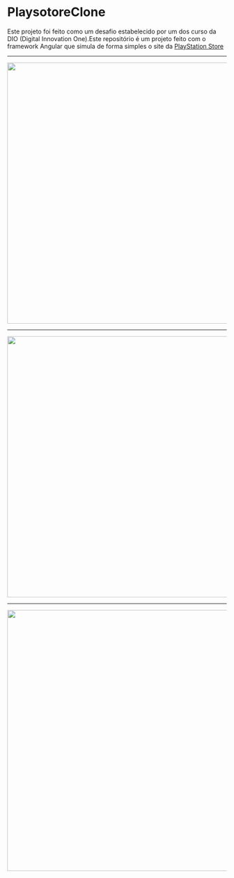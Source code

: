 # PlaysotoreClone

Este projeto foi feito como um desafio estabelecido por um dos curso da DIO (Digital Innovation One).Este repositório é um projeto feito com o framework Angular que simula de forma simples o site da <a href="https://store.playstation.com/pt-br/pages/latest?gad_source=1&gclid=CjwKCAiAp4O8BhAkEiwAqv2UqPKWz0PCjaikSn6bZBo6OQsUuQHP7zIw3cJODTglIw20lPMM26F2_BoCd10QAvD_BwE">PlayStation Store</a> 


<hr>

<img src="https://encrypted-tbn0.gstatic.com/images?q=tbn:ANd9GcTF39g79DDoInY3uQKvd7GpzcYHqWgJA9_TRA&s" width="600px">

<hr>

<img src="https://angular.dev/assets/images/press-kit/angular_wordmark_gradient.png" width="600px">

<hr>

<img src="https://img.odcdn.com.br/wp-content/uploads/2021/03/PlayStation-Store-e-loja-virtual-de-games.jpeg" width="600px">
